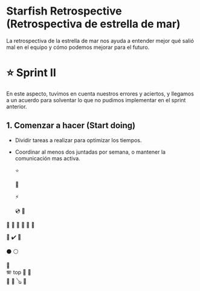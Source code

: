 # Starfish Retrospective (Retrospectiva de estrella de mar) 
La retrospectiva de la estrella de mar nos ayuda a entender mejor qué salió mal en el equipo y cómo podemos mejorar para el futuro. 

# :star: Sprint II
En este aspecto, tuvimos en cuenta nuestros errores y aciertos, y llegamos a un acuerdo para solventar lo que no pudimos implementar en el sprint anterior.


## 1. Comenzar a hacer (Start doing)

* Dividir tareas a realizar para optimizar los tiempos.

* Coordinar al menos dos juntadas por semana, o mantener la comunicación mas activa.



	:star:
  
  :musical_note:
  
  :zap:
  
  :cd:
  :minidisc:
  
:green_book:
:blue_book:
:orange_book:
:notebook:
:notebook_with_decorative_cover:
:ledger:

:rainbow:
:heavy_check_mark:
:link:

:black_circle:
:white_circle:

:saxophone:		
:accordion:	top
:guitar:
:musical_keyboard:	
:trumpet:
:violin:
:banjo:	
:drum:
